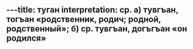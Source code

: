 ---title: туган
interpretation: ср. а) тувгъан, тогъан «родственник, родич; родной, родственный»; б) ср. тувгъан, догъгъан «он родился»
---
